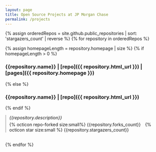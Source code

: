 ```yaml
---
layout: page
title: Open Source Projects at JP Morgan Chase
permalink: /projects
---
```

{% assign orderedRepos = site.github.public_repositories | sort: 'stargazers_count' | reverse %}
{% for repository in orderedRepos %}

{% assign homepageLength = repository.homepage | size %}
{% if homepageLength > 0 %}
### {{repository.name}} | [repo]({{ repository.html_url }}) | [pages]({{ repository.homepage }}) 
{% else %}
### {{repository.name}} | [repo]({{ repository.html_url }})
{% endif %}

<div style="border-left: 3px solid #CCC; padding-left: 10px; margin-bottom: 30px">
<i>{{repository.description}}</i>
<p style="margin-top: 5px"><span style="margin-right:10px">{% octicon repo-forked size:small%} {{repository.forks_count}}</span> 
{% octicon star size:small %} {{repository.stargazers_count}} </p>
</div>

{% endfor %}

